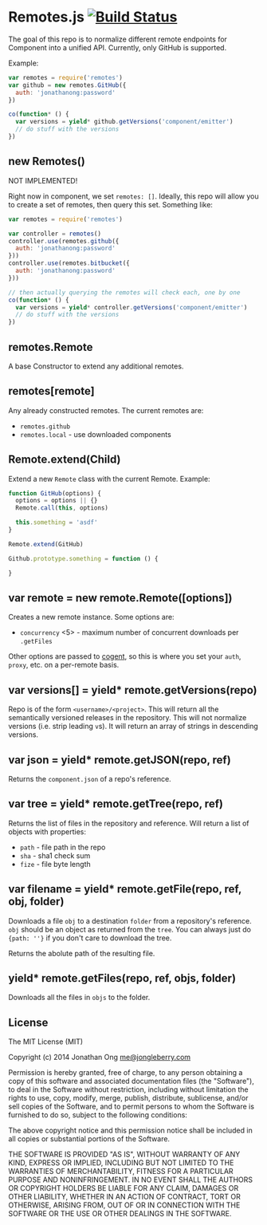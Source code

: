 # Remotes.js [![Build Status](https://travis-ci.org/component/remotes.js.png)](https://travis-ci.org/component/remotes.js)

The goal of this repo is to normalize different remote endpoints for Component into a unified API. Currently, only GitHub is supported.

Example:

```js
var remotes = require('remotes')
var github = new remotes.GitHub({
  auth: 'jonathanong:password'
})

co(function* () {
  var versions = yield* github.getVersions('component/emitter')
  // do stuff with the versions
})
```

## new Remotes()

NOT IMPLEMENTED!

Right now in component, we set `remotes: []`. Ideally, this repo will allow you to create a set of remotes, then query this set. Something like:

```js
var remotes = require('remotes')

var controller = remotes()
controller.use(remotes.github({
  auth: 'jonathanong:password'
}))
controller.use(remotes.bitbucket({
  auth: 'jonathanong:password'
}))

// then actually querying the remotes will check each, one by one
co(function* () {
  var versions = yield* controller.getVersions('component/emitter')
  // do stuff with the versions
})
```

## remotes.Remote

A base Constructor to extend any additional remotes.

## remotes[remote]

Any already constructed remotes. The current remotes are:

- `remotes.github`
- `remotes.local` - use downloaded components

## Remote.extend(Child)

Extend a new `Remote` class with the current Remote. Example:

```js
function GitHub(options) {
  options = options || {}
  Remote.call(this, options)

  this.something = 'asdf'
}

Remote.extend(GitHub)

Github.prototype.something = function () {

}

```

## var remote = new remote.Remote([options])

Creates a new remote instance. Some options are:

- `concurrency` <5> - maximum number of concurrent downloads per `.getFiles`

Other options are passed to [cogent](https://github.com/cojs/cogent#var-response--yield-requesturl-options), so this is where you set your `auth`, `proxy`, etc. on a per-remote basis.

## var versions[] = yield* remote.getVersions(repo)

Repo is of the form `<username>/<project>`. This will return all the semantically versioned releases in the repository. This will not normalize versions (i.e. strip leading `v`s). It will return an array of strings in descending versions.

## var json = yield* remote.getJSON(repo, ref)

Returns the `component.json` of a repo's reference.

## var tree = yield* remote.getTree(repo, ref)

Returns the list of files in the repository and reference. Will return a list of objects with properties:

- `path` - file path in the repo
- `sha` - sha1 check sum
- `fize` - file byte length

## var filename = yield* remote.getFile(repo, ref, obj, folder)

Downloads a file `obj` to a destination `folder` from a repository's reference. `obj` should be an object as returned from the `tree`. You can always just do `{path: ''}` if you don't care to download the tree.

Returns the abolute path of the resulting file.

## yield* remote.getFiles(repo, ref, objs, folder)

Downloads all the files in `objs` to the folder.

## License

The MIT License (MIT)

Copyright (c) 2014 Jonathan Ong me@jongleberry.com

Permission is hereby granted, free of charge, to any person obtaining a copy
of this software and associated documentation files (the "Software"), to deal
in the Software without restriction, including without limitation the rights
to use, copy, modify, merge, publish, distribute, sublicense, and/or sell
copies of the Software, and to permit persons to whom the Software is
furnished to do so, subject to the following conditions:

The above copyright notice and this permission notice shall be included in
all copies or substantial portions of the Software.

THE SOFTWARE IS PROVIDED "AS IS", WITHOUT WARRANTY OF ANY KIND, EXPRESS OR
IMPLIED, INCLUDING BUT NOT LIMITED TO THE WARRANTIES OF MERCHANTABILITY,
FITNESS FOR A PARTICULAR PURPOSE AND NONINFRINGEMENT. IN NO EVENT SHALL THE
AUTHORS OR COPYRIGHT HOLDERS BE LIABLE FOR ANY CLAIM, DAMAGES OR OTHER
LIABILITY, WHETHER IN AN ACTION OF CONTRACT, TORT OR OTHERWISE, ARISING FROM,
OUT OF OR IN CONNECTION WITH THE SOFTWARE OR THE USE OR OTHER DEALINGS IN
THE SOFTWARE.